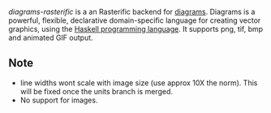 _diagrams-rasterific_ is a an Rasterific backend for [diagrams]. Diagrams is a powerful,
flexible, declarative domain-specific language for creating vector graphics,
using the [Haskell programming language][haskell]. It supports png, tif, bmp and
animated GIF output.

Note
----
- line widths wont scale with image size (use approx 10X the norm). This will
  be fixed once the units branch is merged.
- No support for images.

[diagrams]: http://projects.haskell.org/diagrams/
[haskell]: http://www.haskell.org/haskellwiki/Haskell
